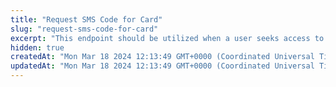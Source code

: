 ```yaml
---
title: "Request SMS Code for Card"
slug: "request-sms-code-for-card"
excerpt: "This endpoint should be utilized when a user seeks access to their PIN code. Upon calling this endpoint, the server will generate a unique confirmation code and dispatch it to the phone number associated with the user's account.  Upon receiving the code, the user can employ it in the [POST /v2/card/{cardId}/get-pin](Api/Card-Program-1.yaml/paths/~1v2~1card~1{cardId}~1get-pin/post) request to obtain the actual PIN code."
hidden: true
createdAt: "Mon Mar 18 2024 12:13:49 GMT+0000 (Coordinated Universal Time)"
updatedAt: "Mon Mar 18 2024 12:13:49 GMT+0000 (Coordinated Universal Time)"
---
```

